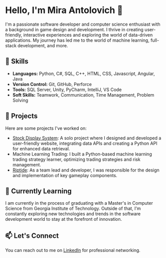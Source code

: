 # Hello, I'm Mira Antolovich 👋

I'm a passionate software developer and computer science enthusiast with a background in game design and development. I thrive in creating user-friendly, interactive experiences and exploring the world of data-driven applications. My journey has led me to the world of machine learning, full-stack development, and more. 

## 🔧 Skills

- **Languages:** Python, C#, SQL, C++, HTML, CSS, Javascript, Angular, Java
- **Version Control:** Git, GitHub, Perforce
- **Tools:** SQL Server, Unity, PyCharm, IntelliJ, VS Code
- **Soft Skills:** Teamwork, Communication, Time Management, Problem Solving

## 🚀 Projects

Here are some projects I've worked on:

- [Stock Display System](https://github.com/miraantolovich/stock_predictor): A solo project where I designed and developed a user-friendly website, integrating data APIs and creating a Python API for enhanced data retrieval.
- Machine Learning Trading: I built a Python-based machine learning trading strategy learner, optimizing trading strategies and risk management.
- [Riptide](https://github.com/treecone/ProjectRiptide): As a team lead and developer, I was responsible for the design and implementation of key gameplay components.

## 🌱 Currently Learning

I am currently in the process of graduating with a Master's in Computer Science from Georgia Institute of Technology. Outside of that, I'm constantly exploring new technologies and trends in the software development world to stay at the forefront of innovation.

## 📫 Let's Connect

You can reach out to me on [LinkedIn](https://www.linkedin.com/in/mira-antolovich/) for professional networking.
